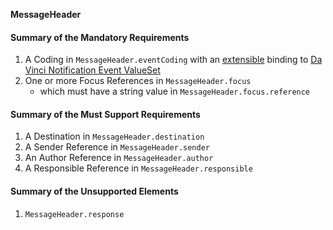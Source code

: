 **MessageHeader**

#### Summary of the Mandatory Requirements
1.  A  Coding  in `MessageHeader.eventCoding`
with an [extensible](http://hl7.org/fhir/R4/terminologies.html#extensible)
 binding to [Da Vinci Notification Event ValueSet](ValueSet-notification-event.html)
1. One or more Focus References  in `MessageHeader.focus`
      - which must have a  string value  in `MessageHeader.focus.reference`

#### Summary of the Must Support Requirements
1.  A  Destination  in `MessageHeader.destination`
1.  A Sender Reference  in `MessageHeader.sender`
1.  An Author Reference  in `MessageHeader.author`
1.  A Responsible Reference  in `MessageHeader.responsible`

#### Summary of the Unsupported Elements
1. `MessageHeader.response`